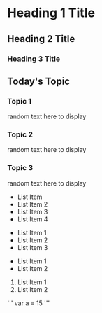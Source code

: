 # Heading 1 Title
## Heading 2 Title
### Heading 3 Title

## Today's Topic

### Topic 1
random text here to display
### Topic 2
random text here to display
### Topic 3
random text here to display

- List Item
- List Item 2
- List Item 3
- List Item 4

* List Item 1
* List Item 2
* List Item 3

+ List Item 1
+ List Item 2

1. List Item 1
2. List Item 2

'''
var a = 15
'''

